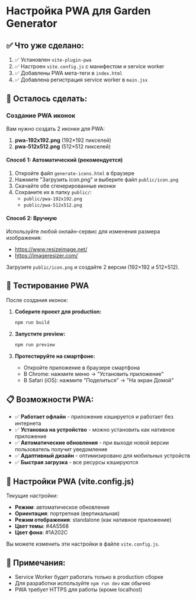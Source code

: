 # Настройка PWA для Garden Generator

## ✅ Что уже сделано:

1. ✅ Установлен `vite-plugin-pwa`
2. ✅ Настроен `vite.config.js` с манифестом и service worker
3. ✅ Добавлены PWA мета-теги в `index.html`
4. ✅ Добавлена регистрация service worker в `main.jsx`

## 📱 Осталось сделать:

### Создание PWA иконок

Вам нужно создать 2 иконки для PWA:

1. **pwa-192x192.png** (192×192 пикселей)
2. **pwa-512x512.png** (512×512 пикселей)

#### Способ 1: Автоматический (рекомендуется)

1. Откройте файл `generate-icons.html` в браузере
2. Нажмите "Загрузить icon.png" и выберите файл `public/icon.png`
3. Скачайте обе сгенерированные иконки
4. Сохраните их в папку `public/`:
   - `public/pwa-192x192.png`
   - `public/pwa-512x512.png`

#### Способ 2: Вручную

Используйте любой онлайн-сервис для изменения размера изображения:
- https://www.resizeimage.net/
- https://imageresizer.com/

Загрузите `public/icon.png` и создайте 2 версии (192×192 и 512×512).

## 🚀 Тестирование PWA

После создания иконок:

1. **Соберите проект для production:**
   ```bash
   npm run build
   ```

2. **Запустите preview:**
   ```bash
   npm run preview
   ```

3. **Протестируйте на смартфоне:**
   - Откройте приложение в браузере смартфона
   - В Chrome: нажмите меню → "Установить приложение"
   - В Safari (iOS): нажмите "Поделиться" → "На экран Домой"

## 📋 Возможности PWA:

- ✅ **Работает офлайн** - приложение кэшируется и работает без интернета
- ✅ **Установка на устройство** - можно установить как нативное приложение
- ✅ **Автоматические обновления** - при выходе новой версии пользователь получит уведомление
- ✅ **Адаптивный дизайн** - оптимизировано для мобильных устройств
- ✅ **Быстрая загрузка** - все ресурсы кэшируются

## 🔧 Настройки PWA (vite.config.js)

Текущие настройки:
- **Режим**: автоматическое обновление
- **Ориентация**: портретная (вертикальная)
- **Режим отображения**: standalone (как нативное приложение)
- **Цвет темы**: #4A5568
- **Цвет фона**: #1A202C

Вы можете изменить эти настройки в файле `vite.config.js`.

## 📝 Примечания:

- Service Worker будет работать только в production сборке
- Для разработки используйте `npm run dev` как обычно
- PWA требует HTTPS для работы (кроме localhost)
